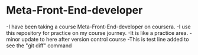 # Meta-Front-End-developer
-I have been taking a course Meta-Front-End-developer on coursera.
-I use this repository for practice on my course journey. 
-It is like a practice area.
-minor update to here after version control course
-This is test line added to see the "git diff" command 
